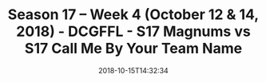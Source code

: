 ---
title: Season 17 – Week 4 (October 12 & 14, 2018) - DCGFFL - S17 Magnums vs S17 Call
  Me By Your Team Name
teams-score:
- team: _teams/s17-gold.md
  score: 50
- team: _teams/s17-columbia-blue.md
  score: 30
mvp: A. Hines (Gold); J. Steslicki (Columbia)
game-ball: B. Jones (Gold); W. Chappell (Columbia)
sportsperson: D. Toledo (Gold); T. Stewart (Columbia)
season: 17
week: 4
date: '2018-10-15T14:32:34'
pageid: season-17-week-4-october-12-14-2018-6692-vs-6690
---